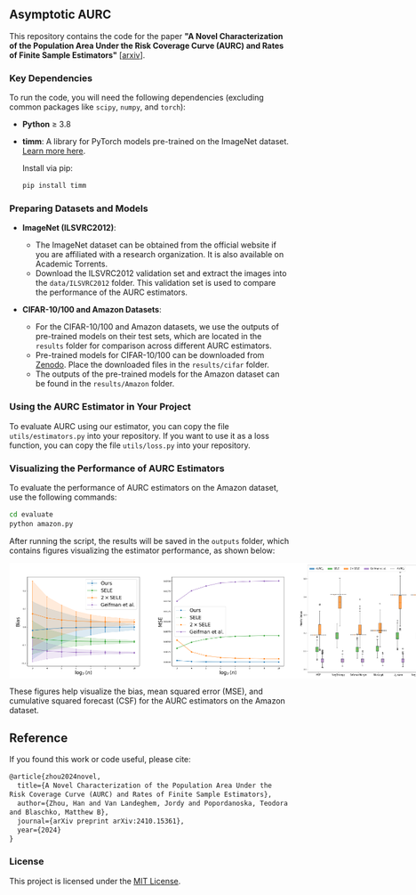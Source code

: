 ## Asymptotic AURC

This repository contains the code for the paper **"A Novel Characterization of the Population Area Under the Risk Coverage Curve (AURC) and Rates of Finite Sample Estimators"** [[arxiv](https://arxiv.org/pdf/2410.15361)].

### Key Dependencies
To run the code, you will need the following dependencies (excluding common packages like `scipy`, `numpy`, and `torch`):

- **Python** ≥ 3.8
- **timm**: A library for PyTorch models pre-trained on the ImageNet dataset. [Learn more here](https://timm.fast.ai).

  Install via pip:
  ```bash
  pip install timm
  ```

### Preparing Datasets and Models

- **ImageNet (ILSVRC2012)**:
  - The ImageNet dataset can be obtained from the official website if you are affiliated with a research organization. It is also available on Academic Torrents.
  - Download the ILSVRC2012 validation set and extract the images into the `data/ILSVRC2012` folder. This validation set is used to compare the performance of the AURC estimators.

- **CIFAR-10/100 and Amazon Datasets**:
  - For the CIFAR-10/100 and Amazon datasets, we use the outputs of pre-trained models on their test sets, which are located in the `results` folder for comparison across different AURC estimators.
  - Pre-trained models for CIFAR-10/100 can be downloaded from [Zenodo](https://zenodo.org/records/10724791). Place the downloaded files in the `results/cifar` folder.
  - The outputs of the pre-trained models for the Amazon dataset can be found in the `results/Amazon` folder.

### Using the AURC Estimator in Your Project

To evaluate AURC using our estimator, you can copy the file `utils/estimators.py` into your repository. If you want to use it as a loss function, you can copy the file `utils/loss.py` into your repository.

### Visualizing the Performance of AURC Estimators

To evaluate the performance of AURC estimators on the Amazon dataset, use the following commands:

```bash
cd evaluate
python amazon.py
```

After running the script, the results will be saved in the `outputs` folder, which contains figures visualizing the estimator performance, as shown below:

<div style="display: flex; justify-content: space-between;">
  <img src="https://github.com/han678/AsymptoticAURC/blob/c78db47a506fc9db5fbdcddd08f4b593c48c6a60/outputs/bias/amazon_bert.png" alt="Bias Figure" width="260">
  <img src="https://github.com/han678/AsymptoticAURC/blob/0071990151584e99ad818bd4961d27e9a49e78af/outputs/mse/amazon_bert.png" alt="MSE Figure" width="260">
  <img src="https://github.com/han678/AsymptoticAURC/blob/0071990151584e99ad818bd4961d27e9a49e78af/outputs/csf/amazon_bert.png" alt="CSF Figure" width="240">
</div>

These figures help visualize the bias, mean squared error (MSE), and cumulative squared forecast (CSF) for the AURC estimators on the Amazon dataset.

## Reference
If you found this work or code useful, please cite:

```
@article{zhou2024novel,
  title={A Novel Characterization of the Population Area Under the Risk Coverage Curve (AURC) and Rates of Finite Sample Estimators},
  author={Zhou, Han and Van Landeghem, Jordy and Popordanoska, Teodora and Blaschko, Matthew B},
  journal={arXiv preprint arXiv:2410.15361},
  year={2024}
}
```
### License

This project is licensed under the [MIT License](https://opensource.org/licenses/MIT).
